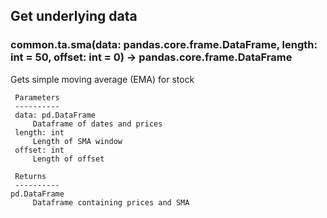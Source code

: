 ## Get underlying data 
### common.ta.sma(data: pandas.core.frame.DataFrame, length: int = 50, offset: int = 0) -> pandas.core.frame.DataFrame

Gets simple moving average (EMA) for stock

     Parameters
     ----------
     data: pd.DataFrame
         Dataframe of dates and prices
     length: int
         Length of SMA window
     offset: int
         Length of offset

     Returns
     ----------
    pd.DataFrame
         Dataframe containing prices and SMA

